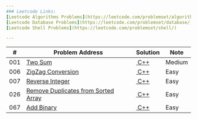 ```yaml
---
### Leetcode Links:
[Leetcode Algorithms Problems](https://leetcode.com/problemset/algorithms/)  
[Leetcode Database Problems](https://leetcode.com/problemset/database/)  
[Leetcode Shell Problems](https://leetcode.com/problemset/shell/) 

---
```


| \# | Problem Address | Solution | Note |
|----|----------|-----------|------|
| 001 | [Two Sum](https://leetcode.com/problems/two-sum/) | [&nbsp;C++](./leetcode/001.Two_Sum/README.md) | Medium |
| 006 | [ZigZag Conversion](https://leetcode.com/problems/Two-Sum/) | [&nbsp;C++](./leetcode/006.ZigZag_Conversion/README.md) | Easy |
| 007 | [Reverse Integer](https://leetcode.com/problems/reverse-integer/) | [&nbsp;C++](./leetcode/007.Reverse_Integer/README.md) | Easy |
| 026 | [Remove Duplicates from Sorted Array](https://leetcode.com/problems/remove-duplicates-from-sorted-array/) | [&nbsp;C++](./leetcode/026.Remove_Duplicates_from_Sorted_Array/README.md) | Easy |
| 067 | [Add Binary](https://leetcode.com/problems/add-binary/) | [&nbsp;C++](./leetcode/067.Add_Binary/README.md) | Easy |


